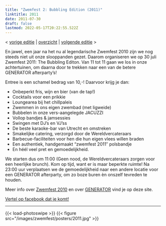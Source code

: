 ```yaml
---
title: "Zwemfest 2: Bubbling Edition (2011)"
linktitle: 2011
date: 2011-07-30
draft: false
lastmod: 2022-05-17T20:22:55.522Z
---
```

< [vorige editie](/zwemfest/2010/) | [overzicht](/zwemfest) | [volgende editie](/zwemfest/2012/) >  

En jawel, een jaar na het nu al legendarische Zwemfest 2010 zijn we nog steeds niet uit onze slooppanden gezet. Daarom organiseren we op 30 juli Zwemfest 2011: The Bubbling Editon. Van 11 tot 11 gaan we los in onze achtertuinen, om daarna door te trekken naar een van de betere GENERATOR afterparty’s!

Entree is een schamel bedrag van 10,-! Daarvoor krijg je dan:

-   Onbeperkt fris, wijn en bier (van de tap!)
-   Cocktails voor een prikkie
-   Loungearea bij het chillpaleis
-   Zwemmen in ons eigen zwembad (met ligweide)
-   Bubbelen in onze vers-aangelegde JACUZZI
-   Vollop bandjes & jamsessies
-   Swingen met DJ’s en VJ’ss
-   De beste karaoke-bar van Utrecht en omstreken
-   Smakelijke catering, verzorgd door de Wereldvercateraars
-   Barbecue-faciliteiten voor hen die hun eigen vlees willen braden
-   Een authentiek, handgemaakt “zwemfest 2011″ polsbandje
-   En héél veel pret en gemoedelijkheid.

We starten dus om 11:00 (Geen nood, de Wereldvercateraars zorgen voor een heerlijke brunch). Kom op tijd, want er is maar beperkte ruimte! Na 23:00 uur verplaatsen we de gemoedelijkheid naar een andere locatie voor een GENERATOR afterparty, om zo boze buren èn onszelf tevreden te houden.

Meer info over [Zwemfest 2010](http://www.buurlandutrecht.nl/?p=68 "Zwemfest 2010") en over [GENERATOR](https://www.facebook.com/generatorutrecht "GENERATOR") vind je op deze site.

[Vertel op facebook dat je komt!](https://www.facebook.com/event.php?eid=183277791726622)

---
{{< load-photoswipe >}}
{{< figure src="/images/zwemfest/posters/2011.jpg"  >}}
